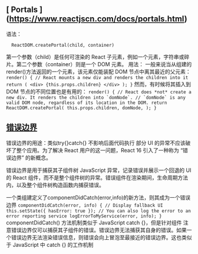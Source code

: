 ## [ Portals ] (https://www.reactjscn.com/docs/portals.html)
  语法：
  ```
    ReactDOM.createPortal(child, container)
  ```
  第一个参数（child）是任何可渲染的 React 子元素，例如一个元素，字符串或碎片。第二个参数（container）则是一个 DOM 元素。
  用法：
    一般来说当从组建的render()方法返回的一个元素，该元素仅能装配 DOM 节点中离其最近的父元素：
    ```
      render() {
        // React mounts a new div and renders the children into it
        return (
          <div>
            {this.props.children}
          </div>
        );
      }
    ```
    然而，有时候将其插入到 DOM 节点的不同位置也是有用的：
    ```
      render() {
      // React does *not* create a new div. It renders the children into `domNode`.
      // `domNode` is any valid DOM node, regardless of its location in the DOM.
      return ReactDOM.createPortal(
        this.props.children,
        domNode,
      );
    }
    ```

## [错误边界](https://www.reactjscn.com/docs/error-boundaries.html) 
  错误边界的用途：类似try{}catch{} 不影响后面代码执行
  部分 UI 的异常不应该破坏了整个应用。为了解决 React 用户的这一问题，React 16 引入了一种称为 “错误边界” 的新概念。

  错误边界是用于捕获其子组件树 JavaScript 异常，记录错误并展示一个回退的 UI 的 React 组件，而不是整个组件树的异常。错误组件在渲染期间，生命周期方法内，以及整个组件树构造函数内捕获错误。

  一个类组建定义了componentDidCatch(error,info)的新方法，则其成为一个错误边界
    ```
      componentDidCatch(error, info) {
        // Display fallback UI
        this.setState({ hasError: true });
        // You can also log the error to an error reporting service
        logErrorToMyService(error, info);
      }
    ```
    componentDidCatch() 方法机制类似于 JavaScript catch {}，但是针对组件
  注意错误边界仅可以捕获其子组件的错误。错误边界无法捕获其自身的错误。如果一个错误边界无法渲染错误信息，则错误会向上冒泡至最接近的错误边界。这也类似于 JavaScript 中 catch {} 的工作机制